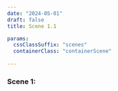 ```yaml
---
date: "2024-05-01"
draft: false
title: Scene 1.1

params:
  cssClassSuffix: "scenes"
  containerClass: "containerScene"
  
---
```


### Scene 1:

<div id="container3D"></div>
<canvas id="c" style="width: 100%; height: 100%; display: block;"></canvas>
<script type="module" src='/js/gltf.js'></script>

<h3>Soccer shoes</h3>
<p class="white">This image reveals a pair of objects used to protect the feet. Shoes. They are blue, intense and bright. Accumulation of imprinted symbols that indicate a certain mode of life of a civilization. Its shapes and contours seem to serve a specific type of movement. Soccer shoes. Owned by a boy, whose mother carries those shoes. This boy has a sister. She does not use similar shoes. The mother cares for both, and this is a lot of what she does. She makes sure they have food, rest and protected feet. </p>
<div class="sceneNav">
  <h3 class="green"><a class="hidden">&#8678;</a> <a href="/scenes/scenes1_2">&#8680;</a></h3>
  <h3>&#8681;</h3>
  <p class="green">Scene 2</p>
  <p class="green">Scene 3</p>
  <p  class="green">Scene 3</p>
</div>


